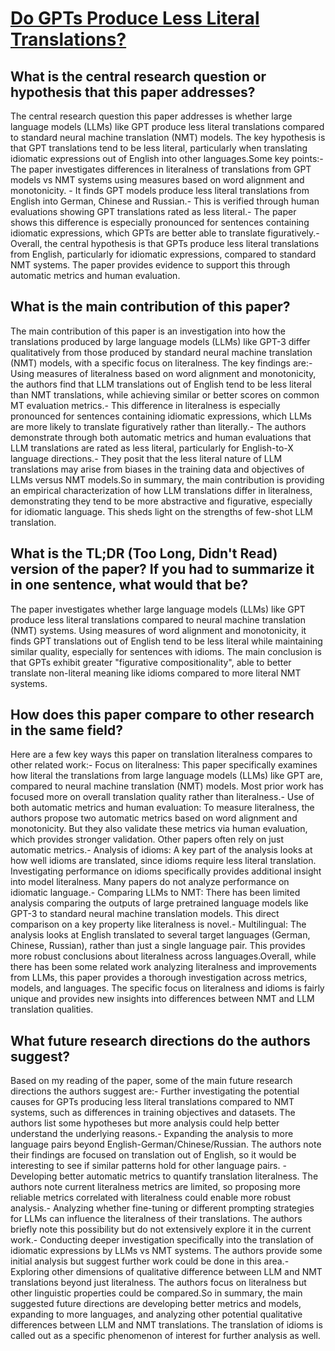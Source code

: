 # [Do GPTs Produce Less Literal Translations?](https://arxiv.org/abs/2305.16806)

## What is the central research question or hypothesis that this paper addresses?

The central research question this paper addresses is whether large language models (LLMs) like GPT produce less literal translations compared to standard neural machine translation (NMT) models. The key hypothesis is that GPT translations tend to be less literal, particularly when translating idiomatic expressions out of English into other languages.Some key points:- The paper investigates differences in literalness of translations from GPT models vs NMT systems using measures based on word alignment and monotonicity. - It finds GPT models produce less literal translations from English into German, Chinese and Russian.- This is verified through human evaluations showing GPT translations rated as less literal.- The paper shows this difference is especially pronounced for sentences containing idiomatic expressions, which GPTs are better able to translate figuratively.- Overall, the central hypothesis is that GPTs produce less literal translations from English, particularly for idiomatic expressions, compared to standard NMT systems. The paper provides evidence to support this through automatic metrics and human evaluation.


## What is the main contribution of this paper?

The main contribution of this paper is an investigation into how the translations produced by large language models (LLMs) like GPT-3 differ qualitatively from those produced by standard neural machine translation (NMT) models, with a specific focus on literalness. The key findings are:- Using measures of literalness based on word alignment and monotonicity, the authors find that LLM translations out of English tend to be less literal than NMT translations, while achieving similar or better scores on common MT evaluation metrics.- This difference in literalness is especially pronounced for sentences containing idiomatic expressions, which LLMs are more likely to translate figuratively rather than literally.- The authors demonstrate through both automatic metrics and human evaluations that LLM translations are rated as less literal, particularly for English-to-X language directions.- They posit that the less literal nature of LLM translations may arise from biases in the training data and objectives of LLMs versus NMT models.So in summary, the main contribution is providing an empirical characterization of how LLM translations differ in literalness, demonstrating they tend to be more abstractive and figurative, especially for idiomatic language. This sheds light on the strengths of few-shot LLM translation.


## What is the TL;DR (Too Long, Didn't Read) version of the paper? If you had to summarize it in one sentence, what would that be?

The paper investigates whether large language models (LLMs) like GPT produce less literal translations compared to neural machine translation (NMT) systems. Using measures of word alignment and monotonicity, it finds GPT translations out of English tend to be less literal while maintaining similar quality, especially for sentences with idioms. The main conclusion is that GPTs exhibit greater "figurative compositionality", able to better translate non-literal meaning like idioms compared to more literal NMT systems.


## How does this paper compare to other research in the same field?

Here are a few key ways this paper on translation literalness compares to other related work:- Focus on literalness: This paper specifically examines how literal the translations from large language models (LLMs) like GPT are, compared to neural machine translation (NMT) models. Most prior work has focused more on overall translation quality rather than literalness.- Use of both automatic metrics and human evaluation: To measure literalness, the authors propose two automatic metrics based on word alignment and monotonicity. But they also validate these metrics via human evaluation, which provides stronger validation. Other papers often rely on just automatic metrics.- Analysis of idioms: A key part of the analysis looks at how well idioms are translated, since idioms require less literal translation. Investigating performance on idioms specifically provides additional insight into model literalness. Many papers do not analyze performance on idiomatic language.- Comparing LLMs to NMT: There has been limited analysis comparing the outputs of large pretrained language models like GPT-3 to standard neural machine translation models. This direct comparison on a key property like literalness is novel.- Multilingual: The analysis looks at English translated to several target languages (German, Chinese, Russian), rather than just a single language pair. This provides more robust conclusions about literalness across languages.Overall, while there has been some related work analyzing literalness and improvements from LLMs, this paper provides a thorough investigation across metrics, models, and languages. The specific focus on literalness and idioms is fairly unique and provides new insights into differences between NMT and LLM translation qualities.


## What future research directions do the authors suggest?

Based on my reading of the paper, some of the main future research directions the authors suggest are:- Further investigating the potential causes for GPTs producing less literal translations compared to NMT systems, such as differences in training objectives and datasets. The authors list some hypotheses but more analysis could help better understand the underlying reasons.- Expanding the analysis to more language pairs beyond English-German/Chinese/Russian. The authors note their findings are focused on translation out of English, so it would be interesting to see if similar patterns hold for other language pairs. - Developing better automatic metrics to quantify translation literalness. The authors note current literalness metrics are limited, so proposing more reliable metrics correlated with literalness could enable more robust analysis.- Analyzing whether fine-tuning or different prompting strategies for LLMs can influence the literalness of their translations. The authors briefly note this possibility but do not extensively explore it in the current work.- Conducting deeper investigation specifically into the translation of idiomatic expressions by LLMs vs NMT systems. The authors provide some initial analysis but suggest further work could be done in this area.- Exploring other dimensions of qualitative difference between LLM and NMT translations beyond just literalness. The authors focus on literalness but other linguistic properties could be compared.So in summary, the main suggested future directions are developing better metrics and models, expanding to more languages, and analyzing other potential qualitative differences between LLM and NMT translations. The translation of idioms is called out as a specific phenomenon of interest for further analysis as well.
